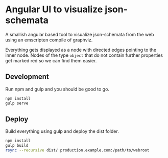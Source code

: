 # Angular UI to visualize json-schemata

A smallish angular based tool to visualize json-schemata from the web using an emscripten compile of graphviz.

Everything gets displayed as a node with directed edges pointing to the inner node. Nodes of the type `object` that do not contain further properties get marked red so we can find them easier.

## Development

Run npm and gulp and you should be good to go.

```bash
npm install
gulp serve
```

## Deploy

Build everything using gulp and deploy the dist folder.

```bash
npm install
gulp build
rsync --recursive dist/ production.example.com:/path/to/webroot
```
